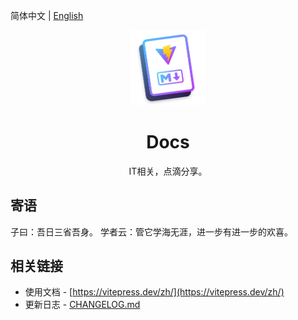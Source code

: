 简体中文 | [English](./README.en-US.md)

<p align="center">
  <img width="120" src="./packages/docs/src/public/vitepress-logo-large.webp">
</p>

<h1 align="center">Docs</h1>

<div align="center">
IT相关，点滴分享。
</div>

## 寄语

子曰：吾日三省吾身。
学者云：管它学海无涯，进一步有进一步的欢喜。

## 相关链接

- 使用文档 - [https://vitepress.dev/zh/](https://vitepress.dev/zh/)
- 更新日志 - [CHANGELOG.md](./CHANGELOG.md)
